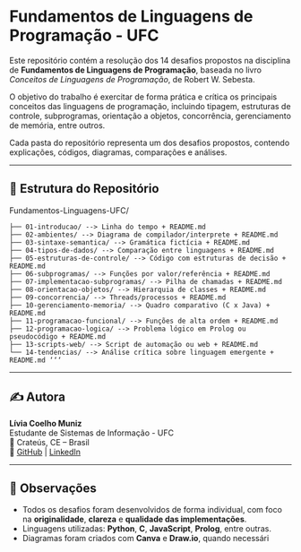 # Fundamentos de Linguagens de Programação - UFC

Este repositório contém a resolução dos 14 desafios propostos na disciplina de **Fundamentos de Linguagens de Programação**, baseada no livro _Conceitos de Linguagens de Programação_, de Robert W. Sebesta.

O objetivo do trabalho é exercitar de forma prática e crítica os principais conceitos das linguagens de programação, incluindo tipagem, estruturas de controle, subprogramas, orientação a objetos, concorrência, gerenciamento de memória, entre outros.

Cada pasta do repositório representa um dos desafios propostos, contendo explicações, códigos, diagramas, comparações e análises.

---

## 📂 Estrutura do Repositório

Fundamentos-Linguagens-UFC/
```
├── 01-introducao/ --> Linha do tempo + README.md
├── 02-ambientes/ --> Diagrama de compilador/interprete + README.md
├── 03-sintaxe-semantica/ --> Gramática fictícia + README.md
├── 04-tipos-de-dados/ --> Comparação entre linguagens + README.md
├── 05-estruturas-de-controle/ --> Código com estruturas de decisão + README.md
├── 06-subprogramas/ --> Funções por valor/referência + README.md
├── 07-implementacao-subprogramas/ --> Pilha de chamadas + README.md
├── 08-orientacao-objetos/ --> Hierarquia de classes + README.md
├── 09-concorrencia/ --> Threads/processos + README.md
├── 10-gerenciamento-memoria/ --> Quadro comparativo (C x Java) + README.md
├── 11-programacao-funcional/ --> Funções de alta ordem + README.md
├── 12-programacao-logica/ --> Problema lógico em Prolog ou pseudocódigo + README.md
├── 13-scripts-web/ --> Script de automação ou web + README.md
└── 14-tendencias/ --> Análise crítica sobre linguagem emergente + README.md ‘‘‘
```

---

## ✍️ Autora

**Lívia Coelho Muniz**  
Estudante de Sistemas de Informação - UFC  
📌 Crateús, CE – Brasil  
🔗 [GitHub](https://github.com/liviacoelho-mz) | [LinkedIn](https://www.linkedin.com/in/lívia-coelho810)

---

## 📌 Observações

- Todos os desafios foram desenvolvidos de forma individual, com foco na **originalidade**, **clareza** e **qualidade das implementações**.
- Linguagens utilizadas: **Python**, **C**, **JavaScript**, **Prolog**, entre outras.
- Diagramas foram criados com **Canva** e **Draw.io**, quando necessári
